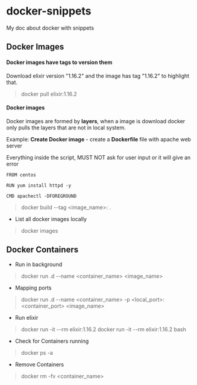 # docker-snippets

My doc about docker with snippets


## Docker Images

#### Docker images have **tags** to version them

Download elixir version "1.16.2" and the image has tag "1.16.2" to highlight that.

> docker pull elixir:1.16.2

#### Docker images 

Docker images are formed by **layers**, when a image is download docker only pulls the layers that are not in local system.

Example: **Create Docker image** - create a **Dockerfile** file with apache web server

Everything inside the script, MUST NOT ask for user input or it will give an error

```docker
FROM centos

RUN yum install httpd -y

CMD apachectl -DFOREGROUND
```

> docker build --tag <image_name>:<tag> .

* List all docker images locally

> docker images

## Docker Containers

* Run in background
> docker run .d --name <container_name> <image_name>

* Mapping ports 
> docker run .d --name <container_name> -p <local_port>:<container_port> <image_name>

* Run elixir

> docker run -it --rm elixir:1.16.2
> docker run -it --rm elixir:1.16.2 bash

* Check for Containers running

> docker ps -a

* Remove Containers

> docker rm -fv <container_name>